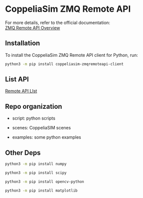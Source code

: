 # CoppeliaSim ZMQ Remote API

For more details, refer to the official documentation:  
[ZMQ Remote API Overview](https://manual.coppeliarobotics.com/en/zmqRemoteApiOverview.htm)

## Installation

To install the CoppeliaSim ZMQ Remote API client for Python, run:

```sh
python3 -m pip install coppeliasim-zmqremoteapi-client
```


## List API

[Remote API LIst](https://manual.coppeliarobotics.com/en/apiFunctions.htm)


## Repo organization

- script: python scripts

- scenes: CoppeliaSIM scenes

- examples: some python examples


## Other Deps

```sh
python3 -m pip install numpy
```

```sh
python3 -m pip install scipy
```

```sh
python3 -m pip install opencv-python
```

```sh
python3 -m pip install matplotlib
```
